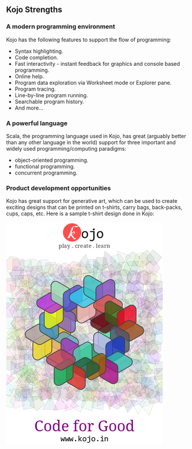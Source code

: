 ## Kojo Strengths

### A modern programming environment
Kojo has the following features to support the flow of programming:
* Syntax highlighting.
* Code completion.
* Fast interactivity - instant feedback for graphics and console based programming.
* Online help.
* Program data exploration via Worksheet mode or Explorer pane.
* Program tracing.
* Line-by-line program running.
* Searchable program history.
* And more...

### A powerful language
Scala, the programming language used in Kojo, has great (arguably better than any other language in the world) support for three important and widely used programming/computing paradigms:
* object-oriented programming.   
* functional programming.  
* concurrent programming.  

### Product development opportunities
Kojo has great support for generative art, which can be used to create exciting designs that can be printed on t-shirts, carry bags, back-packs, cups, caps, etc.  Here is a sample t-shirt design done in Kojo:

![genpact](genpact.png)
